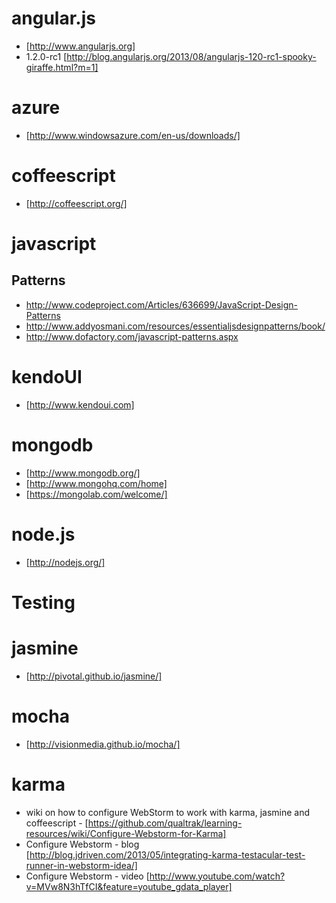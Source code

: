 # angular.js

* [http://www.angularjs.org]
* 1.2.0-rc1 [http://blog.angularjs.org/2013/08/angularjs-120-rc1-spooky-giraffe.html?m=1]

# azure

* [http://www.windowsazure.com/en-us/downloads/]

# coffeescript

* [http://coffeescript.org/]

# javascript

## Patterns

* http://www.codeproject.com/Articles/636699/JavaScript-Design-Patterns
* http://www.addyosmani.com/resources/essentialjsdesignpatterns/book/
* http://www.dofactory.com/javascript-patterns.aspx

# kendoUI

* [http://www.kendoui.com]


# mongodb

* [http://www.mongodb.org/]
* [http://www.mongohq.com/home]
* [https://mongolab.com/welcome/]

# node.js

* [http://nodejs.org/]

# Testing

# jasmine

* [http://pivotal.github.io/jasmine/]
 
# mocha

* [http://visionmedia.github.io/mocha/]

# karma

* wiki on how to configure WebStorm to work with karma, jasmine and coffeescript - [https://github.com/qualtrak/learning-resources/wiki/Configure-Webstorm-for-Karma]
* Configure Webstorm - blog [http://blog.jdriven.com/2013/05/integrating-karma-testacular-test-runner-in-webstorm-idea/]
* Configure Webstorm - video [http://www.youtube.com/watch?v=MVw8N3hTfCI&feature=youtube_gdata_player]
